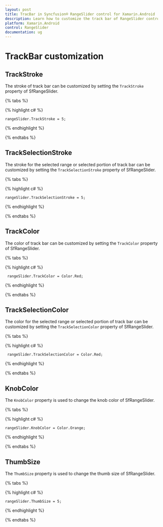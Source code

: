 ```yaml
---
layout: post
title: TracBar in Syncfusion® RangeSlider control for Xamarin.Android
description: Learn how to customize the track bar of RangeSlider control in Xamarin.Android
platform: Xamarin.Android
control: RangeSlider
documentation: ug
---
```


# TrackBar customization

## TrackStroke

The stroke of track bar can be customized by setting the `TrackStroke` property of SfRangeSlider.

{% tabs %}

{% highlight c# %}

	rangeSlider.TrackStroke = 5;

{% endhighlight %}

{% endtabs %}

## TrackSelectionStroke

The stroke for the selected range or selected portion of track bar can be customized by setting the `TrackSelectionStroke` property of SfRangeSlider.

{% tabs %}

{% highlight c# %}

	rangeSlider.TrackSelectionStroke = 5;

{% endhighlight %}

{% endtabs %}

## TrackColor

The color of track bar can be customized by setting the `TrackColor` property of SfRangeSlider.

{% tabs %}

{% highlight c# %}

	 rangeSlider.TrackColor = Color.Red;

{% endhighlight %}

{% endtabs %}

## TrackSelectionColor

The color for the selected range or selected portion of track bar can be customized by setting the `TrackSelectionColor` property of SfRangeSlider.

{% tabs %}

{% highlight c# %}

	 rangeSlider.TrackSelectionColor = Color.Red;

{% endhighlight %}

{% endtabs %}

## KnobColor

The `KnobColor` property is used to change the knob color of SfRangeSlider.

{% tabs %}

{% highlight c# %}

    rangeSlider.KnobColor = Color.Orange;

{% endhighlight %}

{% endtabs %}

## ThumbSize

The `ThumbSize` property is used to change the thumb size of SfRangeSlider.

{% tabs %}

{% highlight c# %}

    rangeSlider.ThumbSize = 5;

{% endhighlight %}

{% endtabs %}

